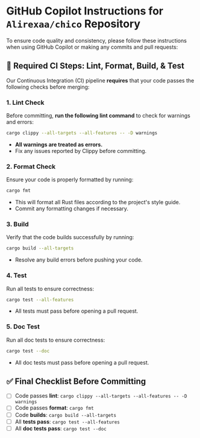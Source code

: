 # GitHub Copilot Instructions for `Alirexaa/chico` Repository

To ensure code quality and consistency, please follow these instructions when using GitHub Copilot or making any commits and pull requests:

## 🚦 Required CI Steps: Lint, Format, Build, & Test

Our Continuous Integration (CI) pipeline **requires** that your code passes the following checks before merging:

### 1. **Lint Check**

Before committing, **run the following lint command** to check for warnings and errors:

```sh
cargo clippy --all-targets --all-features -- -D warnings
```

- **All warnings are treated as errors.**
- Fix any issues reported by Clippy before committing.

### 2. **Format Check**

Ensure your code is properly formatted by running:

```sh
cargo fmt
```

- This will format all Rust files according to the project's style guide.
- Commit any formatting changes if necessary.

### 3. **Build**

Verify that the code builds successfully by running:

```sh
cargo build --all-targets
```

- Resolve any build errors before pushing your code.

### 4. **Test**

Run all tests to ensure correctness:

```sh
cargo test --all-features
```

- All tests must pass before opening a pull request.

### 5. **Doc Test**

Run all doc tests to ensure correctness:

```sh
cargo test --doc
```


- All doc tests must pass before opening a pull request.

## ✅ Final Checklist Before Committing

- [ ] Code passes **lint**: `cargo clippy --all-targets --all-features -- -D warnings`
- [ ] Code passes **format**: `cargo fmt`
- [ ] Code **builds**: `cargo build --all-targets`
- [ ] All **tests pass**: `cargo test --all-features`
- [ ] All **doc tests pass**: `cargo test --doc`
